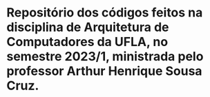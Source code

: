 # Repositório dos códigos feitos na disciplina de Arquitetura de Computadores da UFLA, no semestre 2023/1, ministrada pelo professor Arthur Henrique Sousa Cruz.

